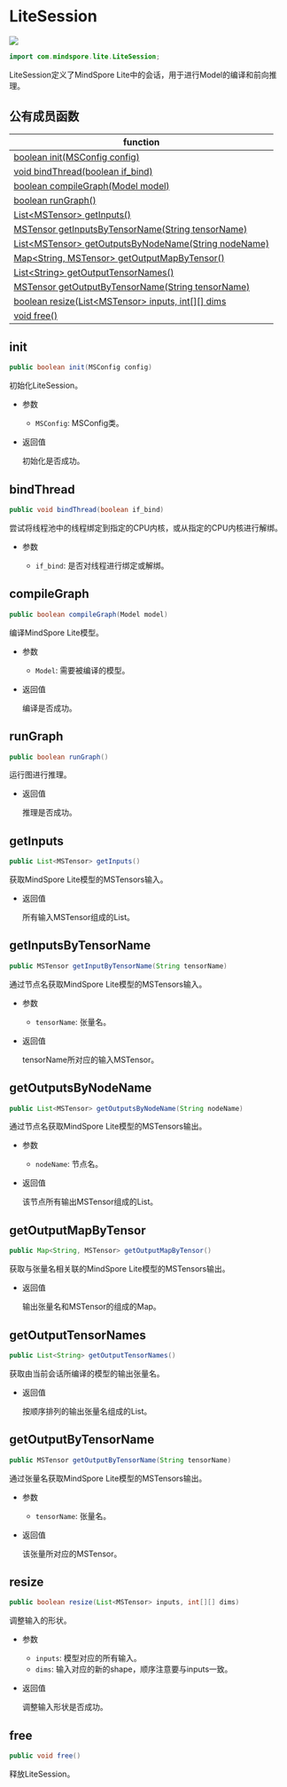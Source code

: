 # LiteSession

<a href="https://gitee.com/mindspore/docs/blob/master/docs/api_java/source_zh_cn/lite_session.md" target="_blank"><img src="https://gitee.com/mindspore/docs/raw/master/resource/_static/logo_source.png"></a>

```java
import com.mindspore.lite.LiteSession;
```

LiteSession定义了MindSpore Lite中的会话，用于进行Model的编译和前向推理。

## 公有成员函数

| function                                                     |
| ------------------------------------------------------------ |
| [boolean init(MSConfig config)](#init)                       |
| [void bindThread(boolean if_bind)](#bindthread)              |
| [boolean compileGraph(Model model)](#compilegraph)           |
| [boolean runGraph()](#rungraph)                              |
| [List<MSTensor\> getInputs()](#getinputs)                    |
| [MSTensor getInputsByTensorName(String tensorName)](#getinputsbytensorname) |
| [List<MSTensor\> getOutputsByNodeName(String nodeName)](#getoutputsbynodename) |
| [Map<String, MSTensor\> getOutputMapByTensor()](#getoutputmapbytensor) |
| [List<String\> getOutputTensorNames()](#getoutputtensornames) |
| [MSTensor getOutputByTensorName(String tensorName)](#getoutputbytensorname) |
| [boolean resize(List<MSTensor\> inputs, int[][] dims](#resize) |
| [void free()](#free)                                         |

## init

```java
public boolean init(MSConfig config)
```

初始化LiteSession。

- 参数

    - `MSConfig`: MSConfig类。

- 返回值

  初始化是否成功。

## bindThread

```java
public void bindThread(boolean if_bind)
```

尝试将线程池中的线程绑定到指定的CPU内核，或从指定的CPU内核进行解绑。

- 参数

    - `if_bind`: 是否对线程进行绑定或解绑。

## compileGraph

```java
public boolean compileGraph(Model model)
```

编译MindSpore Lite模型。

- 参数

    - `Model`: 需要被编译的模型。

- 返回值

  编译是否成功。

## runGraph

```java
public boolean runGraph()
```

运行图进行推理。

- 返回值

  推理是否成功。

## getInputs

```java
public List<MSTensor> getInputs()
```

获取MindSpore Lite模型的MSTensors输入。

- 返回值

  所有输入MSTensor组成的List。

## getInputsByTensorName

```java
public MSTensor getInputByTensorName(String tensorName)
```

通过节点名获取MindSpore Lite模型的MSTensors输入。

- 参数

    - `tensorName`: 张量名。

- 返回值

  tensorName所对应的输入MSTensor。

## getOutputsByNodeName

```java
public List<MSTensor> getOutputsByNodeName(String nodeName)
```

通过节点名获取MindSpore Lite模型的MSTensors输出。

- 参数

    - `nodeName`: 节点名。

- 返回值

  该节点所有输出MSTensor组成的List。

## getOutputMapByTensor

```java
public Map<String, MSTensor> getOutputMapByTensor()
```

获取与张量名相关联的MindSpore Lite模型的MSTensors输出。

- 返回值

  输出张量名和MSTensor的组成的Map。

## getOutputTensorNames

```java
public List<String> getOutputTensorNames()
```

获取由当前会话所编译的模型的输出张量名。

- 返回值

  按顺序排列的输出张量名组成的List。

## getOutputByTensorName

```java
public MSTensor getOutputByTensorName(String tensorName)
```

通过张量名获取MindSpore Lite模型的MSTensors输出。

- 参数

    - `tensorName`: 张量名。

- 返回值

  该张量所对应的MSTensor。

## resize

```java
public boolean resize(List<MSTensor> inputs, int[][] dims)
```

调整输入的形状。

- 参数

    - `inputs`: 模型对应的所有输入。
    - `dims`: 输入对应的新的shape，顺序注意要与inputs一致。

- 返回值

  调整输入形状是否成功。

## free

```java
public void free()
```

释放LiteSession。
